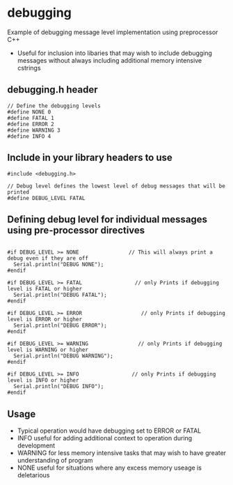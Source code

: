 # debugging
Example of debugging message level implementation using preprocessor C++
- Useful for inclusion into libaries that may wish to include debugging messages without always including additional memory intensive cstrings



## debugging.h header
```
// Define the debugging levels
#define NONE 0                  
#define FATAL 1
#define ERROR 2
#define WARNING 3
#define INFO 4

```

## Include in your library headers to use
```
#include <debugging.h>

// Debug level defines the lowest level of debug messages that will be printed
#define DEBUG_LEVEL FATAL
```

## Defining debug level for individual messages using pre-processor directives
```

#if DEBUG_LEVEL >= NONE                // This will always print a debug even if they are off
  Serial.println("DEBUG NONE");
#endif

#if DEBUG_LEVEL >= FATAL                 // only Prints if debugging level is FATAL or higher 
  Serial.println("DEBUG FATAL");
#endif

#if DEBUG_LEVEL >= ERROR                   // only Prints if debugging level is ERROR or higher 
  Serial.println("DEBUG ERROR");
#endif

#if DEBUG_LEVEL >= WARNING                // only Prints if debugging level is WARNING or higher   
  Serial.println("DEBUG WARNING");
#endif

#if DEBUG_LEVEL >= INFO                 // only Prints if debugging level is INFO or higher     
  Serial.println("DEBUG INFO");
#endif

```

## Usage
- Typical operation would have debugging set to ERROR or FATAL
- INFO useful for adding additional context to operation during development
- WARNING for less memory intensive tasks that may wish to have greater understanding of program
- NONE useful for situations where any excess memory useage is deletarious
